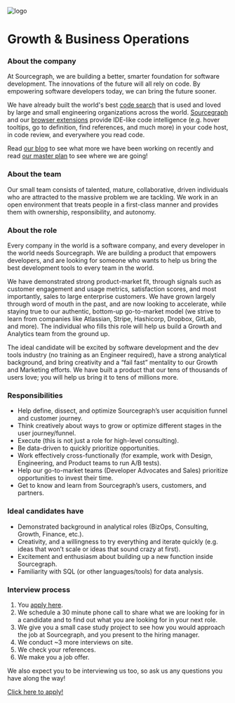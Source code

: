 ![logo](https://sourcegraph.com/.assets/img/sourcegraph-light-head-logo.svg)

# Growth & Business Operations

### About the company

At Sourcegraph, we are building a better, smarter foundation for software development. The innovations of the future will all rely on code. By empowering software developers today, we can bring the future sooner.

We have already built the world's best [code search](https://about.sourcegraph.com/docs/search/) that is used and loved by large and small engineering organizations across the world.
[Sourcegraph](https://about.sourcegraph.com/product/server) and our [browser extensions](https://about.sourcegraph.com/product/browser) provide IDE-like code intelligence (e.g. hover tooltips, go to definition, find references, and much more) in your code host, in code review, and everywhere you read code.

Read [our blog](https://about.sourcegraph.com/blog/) to see what more we have been working on recently and read [our master plan](https://sourcegraph.com/plan) to see where we are going!

### About the team

Our small team consists of talented, mature, collaborative, driven individuals who are attracted to the massive problem we are tackling. We work in an open environment that treats people in a first-class manner and provides them with ownership, responsibility, and autonomy.

### About the role

Every company in the world is a software company, and every developer in the world needs Sourcegraph. We are building a product that empowers developers, and are looking for someone who wants to help us bring the best development tools to every team in the world.

We have demonstrated strong product-market fit, through signals such as customer engagement and usage metrics, satisfaction scores, and most importantly, sales to large enterprise customers. We have grown largely through word of mouth in the past, and are now looking to accelerate, while staying true to our authentic, bottom-up go-to-market model (we strive to learn from companies like Atlassian, Stripe, Hashicorp, Dropbox, GitLab, and more). The individual who fills this role will help us build a Growth and Analytics team from the ground up.

The ideal candidate will be excited by software development and the dev tools industry (no training as an Engineer required), have a strong analytical background, and bring creativity and a “fail fast” mentality to our Growth and Marketing efforts. We have built a product that our tens of thousands of users love; you will help us bring it to tens of millions more.

### Responsibilities

- Help define, dissect, and optimize Sourcegraph’s user acquisition funnel and customer journey.
- Think creatively about ways to grow or optimize different stages in the user journey/funnel.
- Execute (this is not just a role for high-level consulting).
- Be data-driven to quickly prioritize opportunities.
- Work effectively cross-functionally (for example, work with Design, Engineering, and Product teams to run A/B tests).
- Help our go-to-market teams (Developer Advocates and Sales) prioritize opportunities to invest their time.
- Get to know and learn from Sourcegraph’s users, customers, and partners.

### Ideal candidates have

- Demonstrated background in analytical roles (BizOps, Consulting, Growth, Finance, etc.).
- Creativity, and a willingness to try everything and iterate quickly (e.g. ideas that won’t scale or ideas that sound crazy at first).
- Excitement and enthusiasm about building up a new function inside Sourcegraph.
- Familiarity with SQL (or other languages/tools) for data analysis.

### Interview process

1.  You [apply here](https://hire.withgoogle.com/public/jobs/sourcegraphcom/view/P_AAAAAADAAC5HqQVTS8b53B).
2.  We schedule a 30 minute phone call to share what we are looking for in a candidate and to find out what you are looking for in your next role.
3.  We give you a small case study project to see how you would approach the job at Sourcegraph, and you present to the hiring manager.
4.  We conduct ~3 more interviews on site.
5.  We check your references.
6.  We make you a job offer.

We also expect you to be interviewing us too, so ask us any questions you have along the way!

[Click here to apply!](https://hire.withgoogle.com/public/jobs/sourcegraphcom/view/P_AAAAAADAAC5HqQVTS8b53B)
